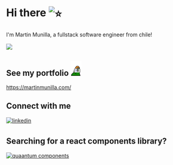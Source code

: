 # Hi there <img alt="⭐" src="https://raw.githubusercontent.com/blackcater/blackcater/master/images/Hi.gif" align="top" height="18">

I'm Martin Munilla, a fullstack software engineer from chile!

<img align="center" src="https://github-readme-stats.vercel.app/api/top-langs?username=martinmunillas&layout=compact&hide=vue,scss,css,html,batchfile,dockerfile&title_color=6aa6f8&text_color=8a919a&icon_color=6aa6f8&bg_color=0e1116&langs_count=1000" />

## See my portfolio <img src="https://raw.githubusercontent.com/ItsAnunesS/ItsAnunesS/master/src/img/parrots/flags/indiaparrot.gif" width="30" height="40"/>
https://martinmunilla.com/

## Connect with me
<a href="https://www.linkedin.com/in/martinmunilla/" target="_blank">
<img src=https://img.shields.io/badge/linkedin-%231E77B5.svg?&style=for-the-badge&logo=linkedin&logoColor=white alt=linkedin style="margin-bottom: 5px;" />
</a>

## Searching for a react components library?
<a href="https://github.com/quaantum/Quaantum-Components" target="_blank">
  <img src="https://github-readme-stats.vercel.app/api/pin/?username=quaantum&repo=quaantum-components&theme=dark" alt="quaantum components" />
</a>
